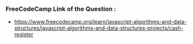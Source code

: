 ### FreeCodeCamp Link of the Question :  
  
   - https://www.freecodecamp.org/learn/javascript-algorithms-and-data-structures/javascript-algorithms-and-data-structures-projects/cash-register